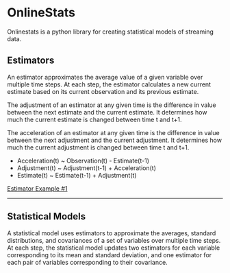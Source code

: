 # OnlineStats

Onlinestats is a python library for creating statistical models of streaming data.

## Estimators

An estimator approximates the average value of a given variable over multiple time steps. At each step, the estimator calculates a new current estimate based on its current observation and its previous estimate.

The adjustment of an estimator at any given time is the difference in value between the next estimate and the current estimate. It determines how much the current estimate is changed between time t and t+1.

The acceleration of an estimator at any given time is the difference in value between the next adjustment and the current adjustment. It determines how much the current adjustment is changed between time t and t+1.

* Acceleration(t) ~ Observation(t) - Estimate(t-1)
* Adjustment(t) ~ Adjustment(t-1) + Acceleration(t)
* Estimate(t) ~ Estimate(t-1) + Adjustment(t)

[Estimator Example #1](https://github.com/CarsonScott/onlinestats/blob/master/ESTIMATOR_EXAMPLE_1.MD)

***
## Statistical Models

A statistical model uses estimators to approximate the averages, standard distributions, and covariances of a set of variables over multiple time steps. At each step, the statistical model updates two estimators for each variable corresponding to its mean and standard deviation, and one estimator for each pair of variables corresponding to their covariance.

